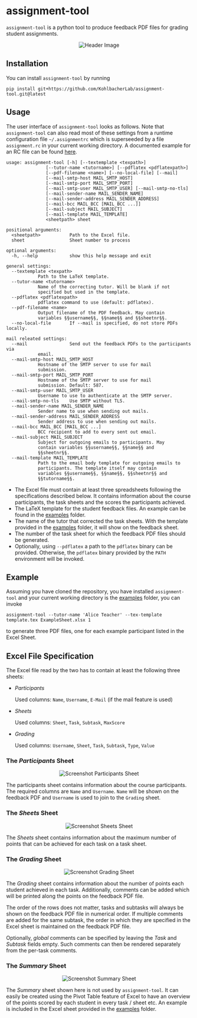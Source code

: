 # assignment-tool
`assignment-tool` is a python tool to produce feedback PDF files for grading
student assignments.

<p align="center">
<img src="img/header.png?raw=true" alt="Header Image"/>
</p>

## Installation

You can install `assignment-tool` by running

    pip install git+https://github.com/KohlbacherLab/assignment-tool.git@latest

## Usage

The user interface of `assignment-tool` looks as follows. Note that
`assignment-tool` can also read most of these settings from a runtime
configuration file `~/.assignmentrc` which is superseeded by a file
`assignment.rc` in your current working directory. A documented example for an
RC file can be found [here](examples/assignmenttoolrc.dist).

	usage: assignment-tool [-h] [--textemplate <texpath>]
			       [--tutor-name <tutorname>] [--pdflatex <pdflatexpath>]
			       [--pdf-filename <name>] [--no-local-file] [--mail]
			       [--mail-smtp-host MAIL_SMTP_HOST]
			       [--mail-smtp-port MAIL_SMTP_PORT]
			       [--mail-smtp-user MAIL_SMTP_USER] [--mail-smtp-no-tls]
			       [--mail-sender-name MAIL_SENDER_NAME]
			       [--mail-sender-address MAIL_SENDER_ADDRESS]
			       [--mail-bcc MAIL_BCC [MAIL_BCC ...]]
			       [--mail-subject MAIL_SUBJECT]
			       [--mail-template MAIL_TEMPLATE]
			       <sheetpath> sheet

	positional arguments:
	  <sheetpath>           Path to the Excel file.
	  sheet                 Sheet number to process

	optional arguments:
	  -h, --help            show this help message and exit

	general settings:
	  --textemplate <texpath>
				Path to the LaTeX template.
	  --tutor-name <tutorname>
				Name of the correcting tutor. Will be blank if not
				specified but used in the template.
	  --pdflatex <pdflatexpath>
				pdflatex command to use (default: pdflatex).
	  --pdf-filename <name>
				Output filename of the PDF feedback. May contain
				variables §§username§§, §§name§§ and §§sheetnr§§.
	  --no-local-file       If --mail is specified, do not store PDFs locally.

	mail releated settings:
	  --mail                Send out the feedback PDFs to the participants via
				email.
	  --mail-smtp-host MAIL_SMTP_HOST
				Hostname of the SMTP server to use for mail
				submission.
	  --mail-smtp-port MAIL_SMTP_PORT
				Hostname of the SMTP server to use for mail
				submission. Default: 587.
	  --mail-smtp-user MAIL_SMTP_USER
				Username to use to authenticate at the SMTP server.
	  --mail-smtp-no-tls    Use SMTP without TLS.
	  --mail-sender-name MAIL_SENDER_NAME
				Sender name to use when sending out mails.
	  --mail-sender-address MAIL_SENDER_ADDRESS
				Sender address to use when sending out mails.
	  --mail-bcc MAIL_BCC [MAIL_BCC ...]
				BCC recipient to add to every sent out email.
	  --mail-subject MAIL_SUBJECT
				Subject for outgoing emails to participants. May
				contain variables §§username§§, §§name§§ and
				§§sheetnr§§.
	  --mail-template MAIL_TEMPLATE
				Path to the email body template for outgoing emails to
				participants. The template itself may contain
				variables §§username§§, §§name§§, §§sheetnr§§ and
				§§tutorname§§.

 * The Excel file must contain at least three spreadsheets following the
   specifications described below. It contains information about the course
   participants, the task sheets and the scores the participants achieved.
 * The LaTeX template for the student feedback files. An example can be found
   in the [examples](/examples) folder.
 * The name of the tutor that corrected the task sheets. With the template
   provided in the [examples](/examples) folder, it will show on the feedback
   sheet.
 * The number of the task sheet for which the feedback PDF files should be generated.
 * Optionally, using `--pdflatex` a path to the `pdflatex` binary can be
   provided. Otherwise, the `pdflatex` binary provided by the `PATH` environment will
   be invoked.

## Example

Assuming you have cloned the repository, you have installed `assignment-tool` and your current working directory is the [examples](/examples) folder, you can invoke

    assignment-tool --tutor-name 'Alice Teacher' --tex-template template.tex ExampleSheet.xlsx 1

to generate three PDF files, one for each example participant listed in the Excel Sheet.

## Excel File Specification

The Excel file read by the two has to contain at least the following three sheets:

 * *Participants*

   Used columns: `Name`, `Username`, `E-Mail` (if the mail feature is used)

 * *Sheets*

   Used columns: `Sheet`, `Task`, `Subtask`, `MaxScore`

 * *Grading*

   Used columns: `Username`, `Sheet`, `Task`, `Subtask`, `Type`, `Value`

### The *Participants* Sheet

<p align="center">
  <img src="img/sheet_participants.png?raw=true" alt="Screenshot Participants Sheet"/>
</p>

The participants sheet contains information about the course participants. The
required columns are `Name` and `Username`. `Name` will be shown on the
feedback PDF and `Username` is used to join to the `Grading` sheet.

### The *Sheets* Sheet

<p align="center">
  <img src="img/sheet_sheets.png?raw=true" alt="Screenshot Sheets Sheet"/>
</p>

The *Sheets* sheet contains information about the maximum number of points that can be achieved for each task on a task sheet.

### The *Grading* Sheet

<p align="center">
  <img src="img/sheet_grading.png?raw=true" alt="Screenshot Grading Sheet"/>
</p>

The *Grading* sheet contains information about the number of points each
student achieved in each task. Additionally, comments can be added which will
be printed along the points on the feedback PDF file.

The order of the rows does not matter, tasks and subtasks will always be shown
on the feedback PDF file in numerical order. If multiple comments are added for
the same subtask, the order in which they are specified in the Excel sheet is
maintained on the feedback PDF file.

Optionally, *global* comments can be specified by leaving the *Task* and
*Subtask* fields empty. Such comments can then be rendered separately from the
per-task comments.

### The *Summary* Sheet

<p align="center">
  <img src="img/sheet_summary.png?raw=true" alt="Screenshot Summary Sheet"/>
</p>

The *Summary* sheet shown here is not used by `assignment-tool`. It can easily
be created using the Pivot Table feature of Excel to have an overview of the
points scored by each student in every task / sheet etc. An example is included
in the Excel sheet provided in the [examples](/examples) folder.
